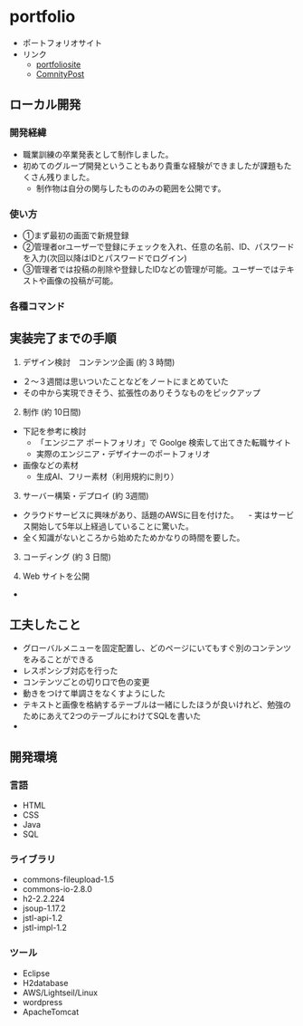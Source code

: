 # portfolio

- ポートフォリオサイト
- リンク
  - [portfoliosite](https://kurospica.link/)
  - [ComnityPost](http://kurospica.link:8080/CommunityPost/)

## ローカル開発

### 開発経緯

- 職業訓練の卒業発表として制作しました。
- 初めてのグループ開発ということもあり貴重な経験ができましたが課題もたくさん残りました。
  - 制作物は自分の関与したもののみの範囲を公開です。 

### 使い方
- ①まず最初の画面で新規登録
- ②管理者orユーザーで登録にチェックを入れ、任意の名前、ID、パスワードを入力(次回以降はIDとパスワードでログイン)
- ③管理者では投稿の削除や登録したIDなどの管理が可能。ユーザーではテキストや画像の投稿が可能。


### 各種コマンド

## 実装完了までの手順

1. デザイン検討　コンテンツ企画 (約 3 時間)

- ２～３週間は思いついたことなどをノートにまとめていた
- その中から実現できそう、拡張性のありそうなものをピックアップ

2. 制作 (約 10日間)

- 下記を参考に検討
  - 「エンジニア ポートフォリオ」で Goolge 検索して出てきた転職サイト
  - 実際のエンジニア・デザイナーのポートフォリオ
- 画像などの素材
  - 生成AI、フリー素材（利用規約に則り）

3. サーバー構築・デプロイ (約 3週間)

- クラウドサービスに興味があり、話題のAWSに目を付けた。
　- 実はサービス開始して5年以上経過していることに驚いた。
- 全く知識がないところから始めたためかなりの時間を要した。   
  

3. コーディング (約 3 日間)

4. Web サイトを公開 

- 

## 工夫したこと

- グローバルメニューを固定配置し、どのページにいてもすぐ別のコンテンツをみることができる
- レスポンシブ対応を行った
- コンテンツごとの切り口で色の変更
- 動きをつけて単調さをなくすようにした
- テキストと画像を格納するテーブルは一緒にしたほうが良いけれど、勉強のためにあえて2つのテーブルにわけてSQLを書いた
- 


## 開発環境

### 言語

- HTML
- CSS
- Java
- SQL

### ライブラリ

- commons-fileupload-1.5
- commons-io-2.8.0
- h2-2.2.224
- jsoup-1.17.2
- jstl-api-1.2
- jstl-impl-1.2

### ツール

- Eclipse
- H2database
- AWS/Lightseil/Linux
- wordpress
- ApacheTomcat
